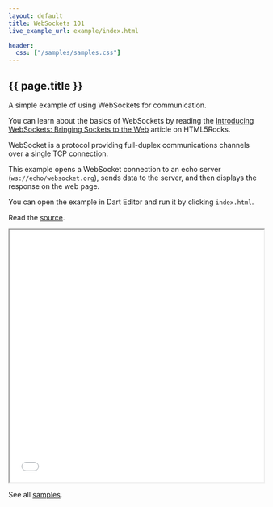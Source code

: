 ```yaml
---
layout: default
title: WebSockets 101
live_example_url: example/index.html

header:
  css: ["/samples/samples.css"]
---
```


## {{ page.title }}

A simple example of using WebSockets for communication.

You can learn about the basics of WebSockets by reading the
[Introducing WebSockets: Bringing Sockets to the Web](http://www.html5rocks.com/en/tutorials/websockets/basics/)
article on HTML5Rocks.

WebSocket is a protocol providing full-duplex communications channels over a
single TCP connection.

This example opens a WebSocket connection to an echo server
(`ws://echo/websocket.org`), sends data to the server, and then displays the
response on the web page.

You can open the example in Dart Editor and run it by clicking `index.html`.

Read the
[source](https://github.com/dart-lang/dart-samples/tree/master/web/html5/websockets/basics).

<iframe class="running-app-frame"
        style="height:500px;width:100%;"
        src="{{page.live_example_url}}">
</iframe>

See all [samples](/samples/).
